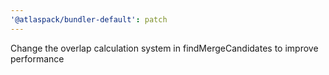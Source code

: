 ```yaml
---
'@atlaspack/bundler-default': patch
---
```


Change the overlap calculation system in findMergeCandidates to improve performance
